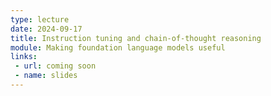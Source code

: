 ```yaml
---
type: lecture
date: 2024-09-17
title: Instruction tuning and chain-of-thought reasoning 
module: Making foundation language models useful
links: 
 - url: coming soon
 - name: slides
---
```

<!-- **Suggested Readings:** -->
<!-- - [Readings 1](coming_soon) -->
<!-- - [Readings 2](coming_soon) -->

